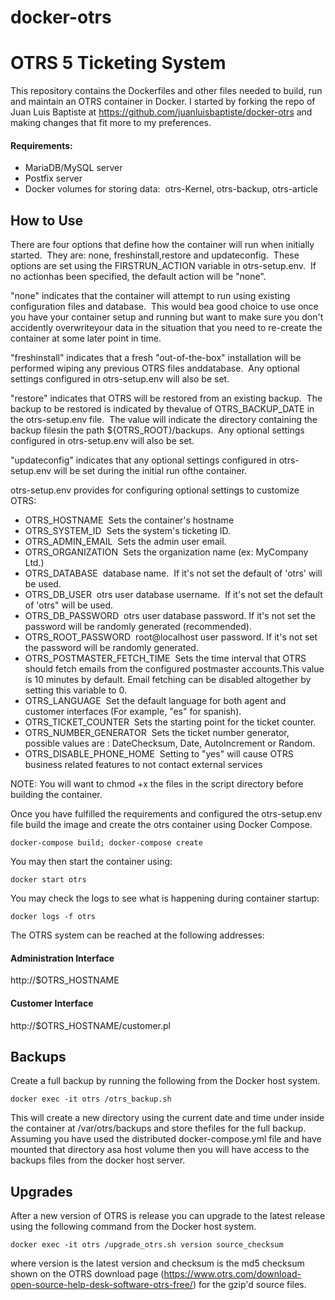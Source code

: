 # docker-otrs
# OTRS 5 Ticketing System
This repository contains the Dockerfiles and other files needed to build, run and maintain an OTRS container in Docker.  I started by forking the repo of Juan Luis Baptiste at https://github.com/juanluisbaptiste/docker-otrs and making changes that fit more to my preferences.

#### Requirements:
  * MariaDB/MySQL server
  * Postfix server
  * Docker volumes for storing data:  otrs-Kernel, otrs-backup, otrs-article

## How to Use
There are four options that define how the container will run when initially started.  They are: none, freshinstall,restore and updateconfig.  These options are set using the FIRSTRUN_ACTION variable in otrs-setup.env.  If no actionhas been specified, the default action will be "none".

"none" indicates that the container will attempt to run using existing configuration files and database.  This would bea good choice to use once you have your container setup and running but want to make sure you don't accidently overwriteyour data in the situation that you need to re-create the container at some later point in time.

"freshinstall" indicates that a fresh "out-of-the-box" installation will be performed wiping any previous OTRS files anddatabase.  Any optional settings configured in otrs-setup.env will also be set.

"restore" indicates that OTRS will be restored from an existing backup.  The backup to be restored is indicated by thevalue of OTRS_BACKUP_DATE in the otrs-setup.env file.  The value will indicate the directory containing the backup filesin the path ${OTRS_ROOT}/backups.  Any optional settings configured in otrs-setup.env will also be set.

"updateconfig" indicates that any optional settings configured in otrs-setup.env will be set during the initial run ofthe container.

otrs-setup.env provides for configuring optional settings to customize OTRS:
  * OTRS_HOSTNAME  Sets the container's hostname
  * OTRS_SYSTEM_ID  Sets the system's ticketing ID.
  * OTRS_ADMIN_EMAIL  Sets the admin user email.
  * OTRS_ORGANIZATION  Sets the organization name (ex: MyCompany Ltd.)
  * OTRS_DATABASE  database name.  If it's not set the default of 'otrs' will be used.
  * OTRS_DB_USER  otrs user database username.  If it's not set the default of 'otrs" will be used.
  * OTRS_DB_PASSWORD  otrs user database password. If it's not set the password will be randomly generated (recommended).
  * OTRS_ROOT_PASSWORD  root@localhost user password. If it's not set the password will be randomly generated.
  * OTRS_POSTMASTER_FETCH_TIME  Sets the time interval that OTRS should fetch emails from the configured postmaster accounts.This value is 10 minutes by default. Email fetching can be disabled altogether by setting this variable to 0.
  * OTRS_LANGUAGE  Set the default language for both agent and customer interfaces (For example, "es" for spanish).
  * OTRS_TICKET_COUNTER  Sets the starting point for the ticket counter.
  * OTRS_NUMBER_GENERATOR  Sets the ticket number generator, possible values are : DateChecksum, Date, AutoIncrement or Random.
  * OTRS_DISABLE_PHONE_HOME  Setting to "yes" will cause OTRS business related features to not contact external services

NOTE:  You will want to chmod +x the files in the script directory before building the container.

Once you have fulfilled the requirements and configured the otrs-setup.env file build the image and create the otrs container using Docker Compose.
```
docker-compose build; docker-compose create
```

You may then start the container using:
```
docker start otrs
```
You may check the logs to see what is happening during container startup:
```
docker logs -f otrs
```
The OTRS system can be reached at the following addresses:
#### Administration Interface
http://$OTRS_HOSTNAME
#### Customer Interface
http://$OTRS_HOSTNAME/customer.pl

## Backups
Create a full backup by running the following from the Docker host system.
```
docker exec -it otrs /otrs_backup.sh
```
This will create a new directory using the current date and time under inside the container at /var/otrs/backups and store thefiles for the full backup.  Assuming you have used the distributed docker-compose.yml file and have mounted that directory asa host volume then you will have access to the backups files from the docker host server.

## Upgrades
After a new version of OTRS is release you can upgrade to the latest release using the following command from the Docker host system.
```
docker exec -it otrs /upgrade_otrs.sh version source_checksum
```
where version is the latest version and checksum is the md5 checksum shown on the OTRS download page (https://www.otrs.com/download-open-source-help-desk-software-otrs-free/) for the gzip'd source files.
